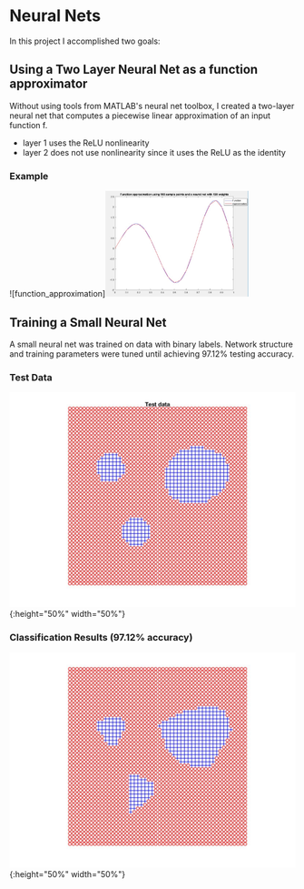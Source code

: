 # Neural Nets

In this project I accomplished two goals:

## Using a Two Layer Neural Net as a function approximator

Without using tools from MATLAB's neural net toolbox, I created a two-layer neural net that computes a piecewise linear approximation of an input function f. 

* layer 1 uses the ReLU nonlinearity
* layer 2 does not use nonlinearity since it uses the ReLU as the identity

### Example
![function_approximation]<img src="graphs/function_approximation.jpg" width="50%">

## Training a Small Neural Net

A small neural net was trained on data with binary labels. Network structure and training parameters were tuned until achieving 97.12% testing accuracy. 

### Test Data
![test_data](graphs/test_data.jpg){:height="50%" width="50%"}

### Classification Results (97.12% accuracy)
![classification_results](graphs/classification_results.jpg){:height="50%" width="50%"}




